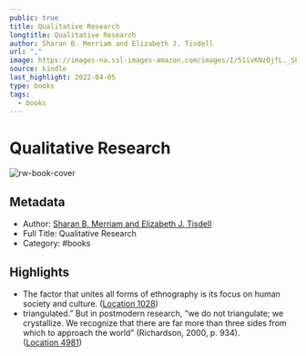 ```yaml
---
public: true
title: Qualitative Research
longtitle: Qualitative Research
author: Sharan B. Merriam and Elizabeth J. Tisdell
url: ","
image: https://images-na.ssl-images-amazon.com/images/I/51ivKNzOjfL._SL200_.jpg
source: kindle
last_highlight: 2022-04-05
type: books
tags:
  - books
---
```

# Qualitative Research

![rw-book-cover](https://images-na.ssl-images-amazon.com/images/I/51ivKNzOjfL._SL200_.jpg)

## Metadata
- Author: [Sharan B. Merriam and Elizabeth J. Tisdell](Sharan%20B.%20Merriam%20and%20Elizabeth%20J.%20Tisdell.md)
- Full Title: Qualitative Research
- Category: #books

## Highlights
- The factor that unites all forms of ethnography is its focus on human society and culture. ([Location 1028](https://readwise.io/to_kindle?action=open&asin=B01176PX48&location=1028))
- triangulated.” But in postmodern research, “we do not triangulate; we crystallize. We recognize that there are far more than three sides from which to approach the world” (Richardson, 2000, p. 934). ([Location 4981](https://readwise.io/to_kindle?action=open&asin=B01176PX48&location=4981))
